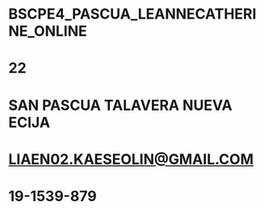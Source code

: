 # BSCPE4_PASCUA_LEANNECATHERINE_ONLINE
# 22
# SAN PASCUA TALAVERA NUEVA ECIJA
# LIAEN02.KAESEOLIN@GMAIL.COM
# 19-1539-879
